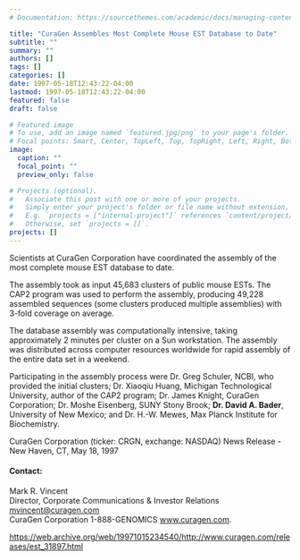 ```yaml
---
# Documentation: https://sourcethemes.com/academic/docs/managing-content/

title: "CuraGen Assembles Most Complete Mouse EST Database to Date"
subtitle: ""
summary: ""
authors: []
tags: []
categories: []
date: 1997-05-18T12:43:22-04:00
lastmod: 1997-05-18T12:43:22-04:00
featured: false
draft: false

# Featured image
# To use, add an image named `featured.jpg/png` to your page's folder.
# Focal points: Smart, Center, TopLeft, Top, TopRight, Left, Right, BottomLeft, Bottom, BottomRight.
image:
  caption: ""
  focal_point: ""
  preview_only: false

# Projects (optional).
#   Associate this post with one or more of your projects.
#   Simply enter your project's folder or file name without extension.
#   E.g. `projects = ["internal-project"]` references `content/project/deep-learning/index.md`.
#   Otherwise, set `projects = []`.
projects: []
---
```


Scientists at CuraGen Corporation have coordinated the assembly of the most complete mouse EST database to date.

The assembly took as input 45,683 clusters of public mouse ESTs. The CAP2 program was used to perform the assembly, producing 49,228 assembled sequences (some clusters produced multiple assemblies) with 3-fold coverage on average.

The database assembly was computationally intensive, taking approximately 2 minutes per cluster on a Sun workstation. The assembly was distributed   across computer resources worldwide for rapid assembly of the entire data set in a weekend.

Participating in the assembly process were Dr. Greg Schuler, NCBI, who provided the initial clusters; Dr. Xiaoqiu Huang, Michigan Technological University, author of the CAP2 program; Dr. James Knight, CuraGen Corporation; Dr. Moshe Eisenberg, SUNY Stony Brook; **Dr. David A. Bader**, University of New Mexico; and Dr. H.-W. Mewes, Max Planck Institute for Biochemistry.


CuraGen Corporation (ticker: CRGN, exchange: NASDAQ) News Release - New Haven, CT, May 18, 1997

#### Contact: ####
Mark R. Vincent   
Director, Corporate Communications
& Investor Relations
mvincent@curagen.com   
CuraGen Corporation 1-888-GENOMICS
www.curagen.com.

https://web.archive.org/web/19971015234540/http://www.curagen.com/releases/est_31897.html